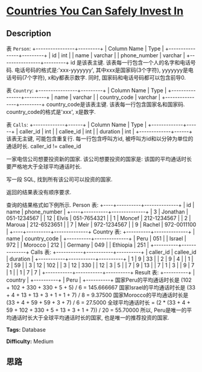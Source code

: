 # [Countries You Can Safely Invest In][title]

## Description

表 `Person`:
            +----------------+---------+    | Column Name    | Type    |    +----------------+---------+    | id             | int     |    | name           | varchar |    | phone_number   | varchar |    +----------------+---------+    id 是该表主键.    该表每一行包含一个人的名字和电话号码.    电话号码的格式是:'xxx-yyyyyyy', 其中xxx是国家码(3个字符), yyyyyyy是电话号码(7个字符), x和y都表示数字. 同时, 国家码和电话号码都可以包含前导0.    

表 `Country`:
            +----------------+---------+    | Column Name    | Type    |    +----------------+---------+    | name           | varchar |    | country_code   | varchar |    +----------------+---------+    country_code是该表主键.    该表每一行包含国家名和国家码. country_code的格式是'xxx', x是数字.    

表 `Calls`:
            +-------------+------+    | Column Name | Type |    +-------------+------+    | caller_id   | int  |    | callee_id   | int  |    | duration    | int  |    +-------------+------+    该表无主键, 可能包含重复行.    每一行包含呼叫方id, 被呼叫方id和以分钟为单位的通话时长. caller_id != callee_id    

一家电信公司想要投资新的国家. 该公司想要投资的国家是: 该国的平均通话时长要严格地大于全球平均通话时长.

写一段 SQL, 找到所有该公司可以投资的国家.

返回的结果表没有顺序要求.

查询的结果格式如下例所示.
            Person 表:    +----+----------+--------------+    | id | name     | phone_number |    +----+----------+--------------+    | 3  | Jonathan | 051-1234567  |    | 12 | Elvis    | 051-7654321  |    | 1  | Moncef   | 212-1234567  |    | 2  | Maroua   | 212-6523651  |    | 7  | Meir     | 972-1234567  |    | 9  | Rachel   | 972-0011100  |    +----+----------+--------------+        Country 表:    +----------+--------------+    | name     | country_code |    +----------+--------------+    | Peru     | 051          |    | Israel   | 972          |    | Morocco  | 212          |    | Germany  | 049          |    | Ethiopia | 251          |    +----------+--------------+        Calls 表:    +-----------+-----------+----------+    | caller_id | callee_id | duration |    +-----------+-----------+----------+    | 1         | 9         | 33       |    | 2         | 9         | 4        |    | 1         | 2         | 59       |    | 3         | 12        | 102      |    | 3         | 12        | 330      |    | 12        | 3         | 5        |    | 7         | 9         | 13       |    | 7         | 1         | 3        |    | 9         | 7         | 1        |    | 1         | 7         | 7        |    +-----------+-----------+----------+        Result 表:    +----------+    | country  |    +----------+    | Peru     |    +----------+    国家Peru的平均通话时长是 (102 + 102 + 330 + 330 + 5 + 5) / 6 = 145.666667    国家Israel的平均通话时长是 (33 + 4 + 13 + 13 + 3 + 1 + 1 + 7) / 8 = 9.37500    国家Morocco的平均通话时长是 (33 + 4 + 59 + 59 + 3 + 7) / 6 = 27.5000     全球平均通话时长 = (2 * (33 + 4 + 59 + 102 + 330 + 5 + 13 + 3 + 1 + 7)) / 20 = 55.70000    所以, Peru是唯一的平均通话时长大于全球平均通话时长的国家, 也是唯一的推荐投资的国家.    


**Tags:** Database

**Difficulty:** Medium

## 思路

[title]: https://leetcode-cn.com/problems/countries-you-can-safely-invest-in
